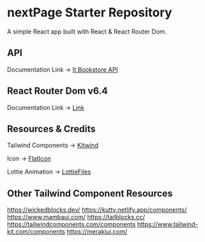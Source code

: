 # nextPage Starter Repository

A simple React app built with React & React Router Dom.

## API 

Documentation Link -> [It Bookstore API](https://api.itbook.store/)

## React Router Dom v6.4 

Documentation Link -> [Link](https://reactrouter.com/en/main/start/overview)

## Resources & Credits

Tailwind Components -> [Kitwind](https://kitwind.io/products/kometa/components)

Icon -> [FlatIcon](https://www.flaticon.com/)

Lottie Animation -> [LottieFiles](https://lottiefiles.com/featured)

## Other Tailwind Component Resources

https://wickedblocks.dev/
https://kutty.netlify.app/components/
https://www.mambaui.com/
https://tailblocks.cc/
https://tailwindcomponents.com/components
https://www.tailwind-kit.com/components
https://merakiui.com/
